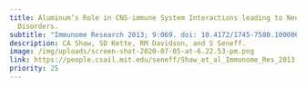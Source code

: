 ```yaml
---
title: Aluminum’s Role in CNS-immune System Interactions leading to Neurological
  Disorders.
subtitle: "Immunome Research 2013; 9:069. doi: 10.4172/1745-7580.1000069"
description: CA Shaw, SD Kette, RM Davidson, and S Seneff.
image: /img/uploads/screen-shot-2020-07-05-at-6.22.53-pm.png
link: https://people.csail.mit.edu/seneff/Shaw_et_al_Immunome_Res_2013.pdf
priority: 25
---
```

